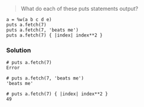 > What do each of these puts statements output?

    a = %w(a b c d e)
    puts a.fetch(7)
    puts a.fetch(7, 'beats me')
    puts a.fetch(7) { |index| index**2 }

### Solution

    # puts a.fetch(7)
    Error

    # puts a.fetch(7, 'beats me')
    'beats me'
    
    # puts a.fetch(7) { |index| index**2 }
    49
    